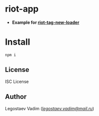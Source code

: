 # riot-app

- **Example for [riot-tag-new-loader](https://www.npmjs.com/package/riot-tag-new-loader)**

# Install

```
npm i
```

## License

ISC License

## Author

Legostaev Vadim (*legostaev.vadim@mail.ru*)
